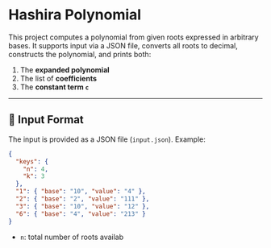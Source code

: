 # Hashira Polynomial

This project computes a polynomial from given roots expressed in arbitrary bases.
It supports input via a JSON file, converts all roots to decimal, constructs the polynomial, and prints both:

1. The **expanded polynomial**
2. The list of **coefficients**
3. The **constant term `c`**

---

## 📂 Input Format

The input is provided as a JSON file (`input.json`). Example:

```json
{
  "keys": {
    "n": 4,
    "k": 3
  },
  "1": { "base": "10", "value": "4" },
  "2": { "base": "2", "value": "111" },
  "3": { "base": "10", "value": "12" },
  "6": { "base": "4", "value": "213" }
}
```

* `n`: total number of roots availab
